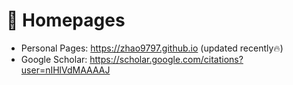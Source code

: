 # 📎 Homepages
- Personal Pages: https://zhao9797.github.io (updated recently🔥)
- Google Scholar: https://scholar.google.com/citations?user=nIHlVdMAAAAJ
